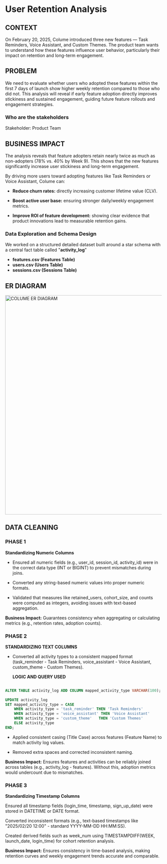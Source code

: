 # User Retention Analysis

## CONTEXT
On February 20, 2025, Colume introduced three new features — Task Reminders, Voice Assistant, and Custom Themes. The product team wants to understand how these features influence user behavior, particularly their impact on retention and long-term engagement.

## PROBLEM
We need to evaluate whether users who adopted these features within the first 7 days of launch show higher weekly retention compared to those who did not. This analysis will reveal if early feature adoption directly improves stickiness and sustained engagement, guiding future feature rollouts and engagement strategies.

### Who are the stakeholders
Stakeholder: Product Team

## BUSINESS IMPACT

The analysis reveals that feature adopters retain nearly twice as much as non-adopters (78% vs. 40% by Week 9). This shows that the new features significantly increase user stickiness and long-term engagement.

By driving more users toward adopting features like Task Reminders or Voice Assistant, Colume can:

 - **Reduce churn rates:** directly increasing customer lifetime value (CLV).

 - **Boost active user base:** ensuring stronger daily/weekly engagement metrics.

 - **Improve ROI of feature development:** showing clear evidence that product innovations lead to measurable retention gains.

### Data Exploration and Schema Design


We worked on a structured detailed  dataset built around a star schema with a central fact table called "**activity_log**"

 - **features.csv (Features Table)**
 - **users.csv (Users Table)**
 - **sessions.csv (Sessions Table)**

## ER DIAGRAM

<img width="795" height="704" alt="COLUME ER DIAGRAM" 
 src="https://github.com/user-attachments/assets/fdad806d-0c2e-4134-a4df-e16a2ecbe031" />

## DATA CLEANING

### PHASE 1

**Standardizing Numeric Columns**

 - Ensured all numeric fields (e.g., user_id, session_id, activity_id) were in the correct data type (INT or BIGINT) to prevent mismatches during joins.

 - Converted any string-based numeric values into proper numeric formats.

 - Validated that measures like retained_users, cohort_size, and counts were computed as integers, avoiding issues with text-based aggregation.

**Business Impact:** Guarantees consistency when aggregating or calculating metrics (e.g., retention rates, adoption counts).

### PHASE 2

**STANDARDIZING TEXT COLUMNS**

 - Converted all activity types to a consistent mapped format (task_reminder - Task Reminders, voice_assistant - Voice Assistant, custom_theme - Custom Themes).

   **LOGIC AND QUERY USED**

```sql
   
ALTER TABLE activity_log ADD COLUMN mapped_activity_type VARCHAR(100);
 
UPDATE activity_log
SET mapped_activity_type = CASE
    WHEN activity_type = 'task_reminder' THEN 'Task Reminders'
    WHEN activity_type = 'voice_assistant' THEN 'Voice Assistant'
    WHEN activity_type = 'custom_theme'   THEN 'Custom Themes'
    ELSE activity_type
END;
```

 - Applied consistent casing (Title Case) across features (Feature Name) to match activity log values.

 - Removed extra spaces and corrected inconsistent naming.

**Business Impact:** Ensures features and activities can be reliably joined across tables (e.g., activity_log - features). Without this, adoption metrics would undercount due to mismatches.

### PHASE 3

**Standardizing Timestamp Columns**

Ensured all timestamp fields (login_time, timestamp, sign_up_date) were stored in DATETIME or DATE format.

Converted inconsistent formats (e.g., text-based timestamps like "2025/02/20 12:00" - standard YYYY-MM-DD HH:MM:SS).

Created derived fields such as week_num using TIMESTAMPDIFF(WEEK, launch_date, login_time) for cohort retention analysis.

**Business Impact:** Ensures consistency in time-based analysis, making retention curves and weekly engagement trends accurate and comparable.




















